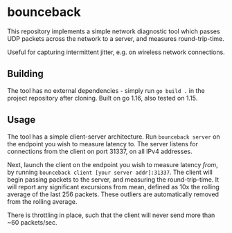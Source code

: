 # bounceback

This repository implements a simple network diagnostic tool which passes UDP packets across the network to a server, and measures round-trip-time.

Useful for capturing intermittent jitter, e.g. on wireless network connections.

## Building

The tool has no external dependencies - simply run `go build .` in the project repository after cloning. Built on go 1.16, also tested on 1.15.

## Usage

The tool has a simple client-server architecture. Run `bounceback server` on the endpoint you wish to measure latency to. The server listens for connections from the client on port 31337, on all IPv4 addresses.

Next, launch the client on the endpoint you wish to measure latency *from*, by running `bounceback client [your server addr]:31337`. The client will begin passing packets to the server, and measuring the round-trip-time. It will report any significant excursions from mean, defined as 10x the rolling average of the last 256 packets. These outliers are automatically removed from the rolling average.

There is throttling in place, such that the client will never send more than ~60 packets/sec.